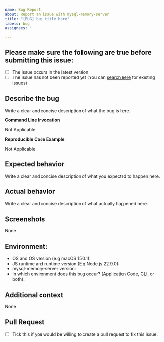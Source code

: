 ```yaml
---
name: Bug Report
about: Report an issue with mysql-memory-server
title: "[BUG] bug title here"
labels: bug
assignees: ''

---
```


**Please make sure the following are true before submitting this issue:**
--
- [ ] The issue occurs in the latest version
- [ ] The issue has not been reported yet (You can [search here](https://github.com/Sebastian-Webster/mysql-memory-server-nodejs/issues?q=is%3Aissue) for existing issues)

**Describe the bug**
--
Write a clear and concise description of what the bug is here.

**Command Line Invocation**
<!-- If you are able to replicate this bug by running mysql-memory-server from the CLI, please replace "Not Applicable" with the command you used to invoke the package -->
Not Applicable

**Reproducible Code Example**
<!-- If you are able to replicate this bug with application code that uses this package, please replace "Not Applicable" with the code that reproduces the bug -->
Not Applicable

**Expected behavior**
--
Write a clear and concise description of what you expected to happen here.

**Actual behavior**
--
Write a clear and concise description of what actually happened here.

**Screenshots**
--
<!-- If you have screenshots that would help explain the issue you are facing, please replace "None" with your screenshots. -->
None

**Environment:**
--
- OS and OS version (e.g macOS 15.0.1): 
- JS runtime and runtime version (E.g Node.js 22.9.0):
- mysql-memory-server version:
- In which environment does this bug occur? (Application Code, CLI, or both):

**Additional context**
--
<!-- If you have any relevant additional context about the issue, please replace "None" with your additional context. -->
None

**Pull Request**
--
- [ ] Tick this if you would be willing to create a pull request to fix this issue.
